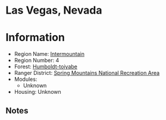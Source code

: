 
Las Vegas, Nevada
=================
  
# Information  
* Region Name: [Intermountain]()  
* Region Number: 4  
* Forest: [Humboldt-toiyabe](http://www.fs.usda.gov/htnf)  
* Ranger District: [Spring Mountains National Recreation Area]()  
* Modules:  
  - Unknown  
* Housing: Unknown  
  
## Notes

